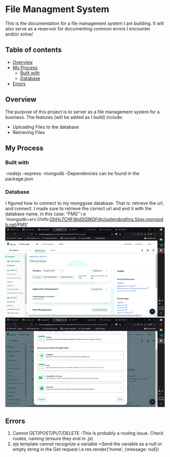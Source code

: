 # File Managment System
This is the documentation for a file management system I am building. 
It will also serve as a reservoir for documenting common errors I encounter and/or solve/ 

## Table of contents
- [Overview](#overview)
- [My Process](#my-process)
    - [Built with](#built-with)
    - [Database](#database)
- [Errors](#errors)

## Overview
The purpose of this project is to server as a file management system for a business. 
The features (will be added as I build) include:
- Uploading Files to the database
- Retrieving Files


## My Process

### Built with
-nodejs
-express
-mongodb
-Dependencies can be found in the package.json

### Database
I figured how to connect to my monggose database. 
That is: retrieve the url, and connect. 
I made sure to retrieve the correct url and end it with the database name, in this case: "FMS" i.e 'mongodb+srv://info:OhHc7CHF4bdSQWDF@clusterobrafms.5ijqs.mongodb.net/FMS'
![](./public/Images/s1.png) 
![](./public/Images/s2.png) 

## Errors
1. Cannot GET/POST/PUT/DELETE
-This is probably a routing issue. Check routes, naming (ensure they end in .js)
2. ejs template cannot recognize a variable
=Send the variable as a null or empty string in the Get request i.e res.render('home', {message: null})
 
